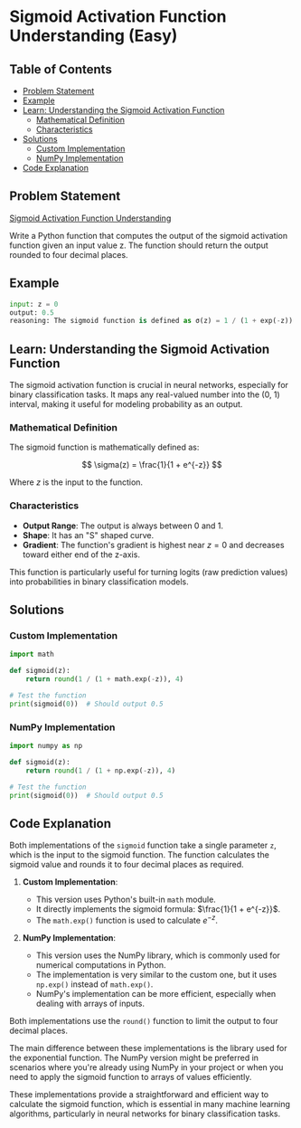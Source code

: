 # Sigmoid Activation Function Understanding (Easy)

## Table of Contents

- [Problem Statement](#problem-statement)
- [Example](#example)
- [Learn: Understanding the Sigmoid Activation Function](#learn-understanding-the-sigmoid-activation-function)
  - [Mathematical Definition](#mathematical-definition)
  - [Characteristics](#characteristics)
- [Solutions](#solutions)
  - [Custom Implementation](#custom-implementation)
  - [NumPy Implementation](#numpy-implementation)
- [Code Explanation](#code-explanation)

## Problem Statement

[Sigmoid Activation Function Understanding](https://www.deep-ml.com/problem/Sigmoid%20Activation%20Function%20Understanding)

Write a Python function that computes the output of the sigmoid activation function given an input value z. The function should return the output rounded to four decimal places.

## Example

```python
input: z = 0
output: 0.5
reasoning: The sigmoid function is defined as σ(z) = 1 / (1 + exp(-z)). For z = 0, exp(-0) = 1, hence the output is 1 / (1 + 1) = 0.5.
```

## Learn: Understanding the Sigmoid Activation Function

The sigmoid activation function is crucial in neural networks, especially for binary classification tasks. It maps any real-valued number into the (0, 1) interval, making it useful for modeling probability as an output.

### Mathematical Definition

The sigmoid function is mathematically defined as:

$$
\sigma(z) = \frac{1}{1 + e^{-z}}
$$

Where $z$ is the input to the function.

### Characteristics

- **Output Range**: The output is always between 0 and 1.
- **Shape**: It has an "S" shaped curve.
- **Gradient**: The function's gradient is highest near $z = 0$ and decreases toward either end of the z-axis.

This function is particularly useful for turning logits (raw prediction values) into probabilities in binary classification models.

## Solutions

### Custom Implementation

```python
import math

def sigmoid(z):
    return round(1 / (1 + math.exp(-z)), 4)

# Test the function
print(sigmoid(0))  # Should output 0.5
```

### NumPy Implementation

```python
import numpy as np

def sigmoid(z):
    return round(1 / (1 + np.exp(-z)), 4)

# Test the function
print(sigmoid(0))  # Should output 0.5
```

## Code Explanation

Both implementations of the `sigmoid` function take a single parameter `z`, which is the input to the sigmoid function. The function calculates the sigmoid value and rounds it to four decimal places as required.

1. **Custom Implementation**:
   - This version uses Python's built-in `math` module.
   - It directly implements the sigmoid formula: $\frac{1}{1 + e^{-z}}$.
   - The `math.exp()` function is used to calculate $e^{-z}$.

2. **NumPy Implementation**:
   - This version uses the NumPy library, which is commonly used for numerical computations in Python.
   - The implementation is very similar to the custom one, but it uses `np.exp()` instead of `math.exp()`.
   - NumPy's implementation can be more efficient, especially when dealing with arrays of inputs.

Both implementations use the `round()` function to limit the output to four decimal places.

The main difference between these implementations is the library used for the exponential function. The NumPy version might be preferred in scenarios where you're already using NumPy in your project or when you need to apply the sigmoid function to arrays of values efficiently.

These implementations provide a straightforward and efficient way to calculate the sigmoid function, which is essential in many machine learning algorithms, particularly in neural networks for binary classification tasks.
